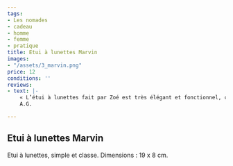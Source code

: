 ```yaml
---
tags:
- Les nomades
- cadeau
- homme
- femme
- pratique
title: Etui à lunettes Marvin
images:
- "/assets/3_marvin.png"
price: 12
conditions: ''
reviews:
- text: |-
    « L’étui à lunettes fait par Zoé est très élégant et fonctionnel, c’est exactement ce que je voulais. À ma demande, Zoé y a ajouté une petite cordelette avec un anneau pour pouvoir l’attacher à mon sac, pour trouver mes lunettes rapidement et ne pas perdre l’étui. »
    A.G.

---
```

## Etui à lunettes Marvin

Etui à lunettes, simple et classe. Dimensions : 19 x 8 cm.